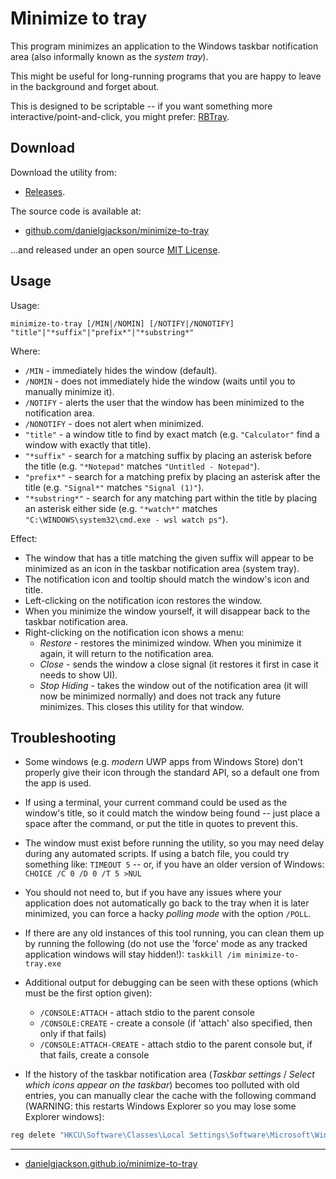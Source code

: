# Minimize to tray

This program minimizes an application to the Windows taskbar notification area (also informally known as the *system tray*).

This might be useful for long-running programs that you are happy to leave in the background and forget about.

This is designed to be scriptable -- if you want something more interactive/point-and-click, you might prefer: [RBTray](http://rbtray.sourceforge.net/).


## Download

Download the utility from:

  * [Releases](https://github.com/danielgjackson/minimize-to-tray/releases/latest).

The source code is available at:

  * [github.com/danielgjackson/minimize-to-tray](https://github.com/danielgjackson/minimize-to-tray)

...and released under an open source [MIT License](https://github.com/danielgjackson/minimize-to-tray/blob/master/LICENSE.txt).


## Usage

Usage:

    minimize-to-tray [/MIN|/NOMIN] [/NOTIFY|/NONOTIFY] "title"|"*suffix"|"prefix*"|"*substring*"

Where:

* `/MIN` - immediately hides the window (default).
* `/NOMIN` - does not immediately hide the window (waits until you to manually minimize it).
* `/NOTIFY` - alerts the user that the window has been minimized to the notification area.
* `/NONOTIFY` - does not alert when minimized.
* `"title"` - a window title to find by exact match (e.g. `"Calculator"` find a window with exactly that title).
* `"*suffix"` - search for a matching suffix by placing an asterisk before the title (e.g. `"*Notepad"` matches `"Untitled - Notepad"`).  
* `"prefix*"` - search for a matching prefix by placing an asterisk after the title (e.g. `"Signal*"` matches `"Signal (1)"`).  
* `"*substring*"` - search for any matching part within the title by placing an asterisk either side (e.g. `"*watch*"` matches `"C:\WINDOWS\system32\cmd.exe - wsl watch ps"`).

Effect:

* The window that has a title matching the given suffix will appear to be minimized as an icon in the taskbar notification area (system tray).
* The notification icon and tooltip should match the window's icon and title.
* Left-clicking on the notification icon restores the window.
* When you minimize the window yourself, it will disappear back to the taskbar notification area.
* Right-clicking on the notification icon shows a menu:
  * *Restore* - restores the minimized window.  When you minimize it again, it will return to the notification area.
  * *Close* - sends the window a close signal (it restores it first in case it needs to show UI).
  * *Stop Hiding* - takes the window out of the notification area (it will now be minimized normally) and does not track any future minimizes.  This closes this utility for that window.


## Troubleshooting

* Some windows (e.g. _modern_ UWP apps from Windows Store) don't properly give their icon through the standard API, so a default one from the app is used.

* If using a terminal, your current command could be used as the window's title, so it could match the window being found -- just place a space after the command, or put the title in quotes to prevent this.

* The window must exist before running the utility, so you may need delay during any automated scripts. If using a batch file, you could try something like: `TIMEOUT 5` -- or, if you have an older version of Windows: `CHOICE /C 0 /D 0 /T 5 >NUL`

* You should not need to, but if you have any issues where your application does not automatically go back to the tray when it is later minimized, you can force a hacky *polling mode* with the option `/POLL`.

* If there are any old instances of this tool running, you can clean them up by running the following (do not use the 'force' mode as any tracked application windows will stay hidden!): `taskkill /im minimize-to-tray.exe`

* Additional output for debugging can be seen with these options (which must be the first option given):

  * `/CONSOLE:ATTACH` - attach stdio to the parent console
  * `/CONSOLE:CREATE` - create a console (if 'attach' also specified, then only if that fails)
  * `/CONSOLE:ATTACH-CREATE` - attach stdio to the parent console but, if that fails, create a console

* If the history of the taskbar notification area (*Taskbar settings* / *Select which icons appear on the taskbar*) becomes too polluted with old entries, you can manually clear the cache with the following command (WARNING: this restarts Windows Explorer so you may lose some Explorer windows): 

```bat
reg delete "HKCU\Software\Classes\Local Settings\Software\Microsoft\Windows\CurrentVersion\TrayNotify" /v PastIconsStream /f && taskkill /im explorer.exe /f && start "Restarting" /d "%systemroot%" /i /normal explorer.exe
```

---

  * [danielgjackson.github.io/minimize-to-tray](https://danielgjackson.github.io/minimize-to-tray)
